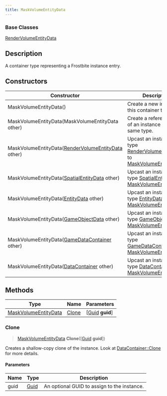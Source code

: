 ```yaml
---
title: MaskVolumeEntityData
---
```

### Base Classes

[RenderVolumeEntityData](/vext/ref/fb/rendervolumeentitydata/)

## Description

A container type representing a Frostbite instance entry.

## Constructors

| Constructor                                                                     | Description                                                                                                                     |
| ------------------------------------------------------------------------------- | ------------------------------------------------------------------------------------------------------------------------------- |
| MaskVolumeEntityData()                                                          | Create a new instance of this container type.                                                                                   |
| MaskVolumeEntityData(MaskVolumeEntityData other)                                | Create a reference copy of an instance of the same type.                                                                        |
| MaskVolumeEntityData([RenderVolumeEntityData](/vext/ref/fb/rendervolumeentitydata/) other)    | Upcast an instance of type [RenderVolumeEntityData](/vext/ref/fb/rendervolumeentitydata/) to [MaskVolumeEntityData](/vext/ref/fb/maskvolumeentitydata/).    |
| MaskVolumeEntityData([SpatialEntityData](/vext/ref/fb/spatialentitydata/) other)              | Upcast an instance of type [SpatialEntityData](/vext/ref/fb/spatialentitydata/) to [MaskVolumeEntityData](/vext/ref/fb/maskvolumeentitydata/).              |
| MaskVolumeEntityData([EntityData](/vext/ref/fb/entitydata/) other)                            | Upcast an instance of type [EntityData](/vext/ref/fb/entitydata/) to [MaskVolumeEntityData](/vext/ref/fb/maskvolumeentitydata/).                            |
| MaskVolumeEntityData([GameObjectData](/vext/ref/fb/gameobjectdata/) other)                    | Upcast an instance of type [GameObjectData](/vext/ref/fb/gameobjectdata/) to [MaskVolumeEntityData](/vext/ref/fb/maskvolumeentitydata/).                    |
| MaskVolumeEntityData([GameDataContainer](/vext/ref/fb/gamedatacontainer/) other)              | Upcast an instance of type [GameDataContainer](/vext/ref/fb/gamedatacontainer/) to [MaskVolumeEntityData](/vext/ref/fb/maskvolumeentitydata/).              |
| MaskVolumeEntityData([DataContainer](/vext/ref/shared/class/datacontainer) other) | Upcast an instance of type [DataContainer](/vext/ref/shared/class/datacontainer) to [MaskVolumeEntityData](/vext/ref/fb/maskvolumeentitydata/). |

## Methods

| Type                                         | Name            | Parameters                                     |
| -------------------------------------------- | --------------- | ---------------------------------------------- |
| [MaskVolumeEntityData](/vext/ref/fb/maskvolumeentitydata/) | [Clone](#clone) | \[[Guid](/vext/ref/shared/class/guid) **guid**\] |

### Clone

> [MaskVolumeEntityData](/vext/ref/fb/maskvolumeentitydata/) **Clone**(\[[Guid](/vext/ref/shared/class/guid) **guid**\])

Creates a shallow-copy clone of the instance. Look at [DataContainer::Clone](/vext/ref/shared/class/datacontainer#clone) for more details.

#### Parameters

| Name | Type         | Description                                 |
| ---- | ------------ | ------------------------------------------- |
| guid | [Guid](/vext/ref/shared/class/guid/) | An optional GUID to assign to the instance. |

